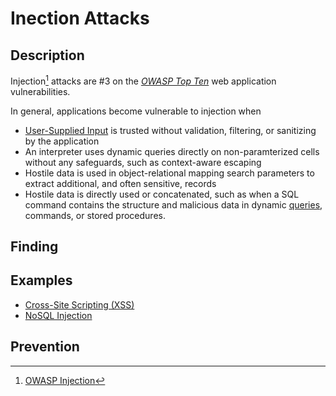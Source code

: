 # Inection Attacks

## Description
Injection[^1] attacks are #3 on the [*OWASP Top Ten*](https://owasp.org/www-project-top-ten/) web application vulnerabilities. 

[^1]: [OWASP Injection](https://owasp.org/Top10/A03_2021-Injection/)

In general, applications become vulnerable to injection when
- [User-Supplied Input](../concepts/user_supplied_input.md) is trusted without validation, filtering, or sanitizing by the application
- An interpreter uses dynamic queries directly on non-paramterized cells without any safeguards, such as context-aware escaping
- Hostile data is used in object-relational mapping search parameters to extract additional, and often sensitive, records
- Hostile data is directly used or concatenated, such as when a SQL command contains the structure and malicious data in dynamic [queries](../concepts/queries.md), commands, or stored procedures.

## Finding

## Examples
- [Cross-Site Scripting (XSS)](cross_site_scripting_xss.md)
- [NoSQL Injection](nosql_injection.md)


## Prevention
